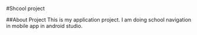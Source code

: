 #Shcool project

##About Project
This is my application project. I am doing school navigation in mobile app in android studio.
